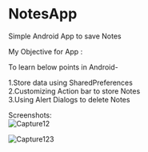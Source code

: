 # NotesApp
Simple Android App to save Notes

My Objective for App :

To learn below points in Android-

1.Store data using SharedPreferences </br>
2.Customizing Action bar to store Notes </br>
3.Using Alert Dialogs to delete Notes </br>

Screenshots:
</br>
![Capture12](https://user-images.githubusercontent.com/35927113/64905331-3ae59700-d6f4-11e9-84c9-c591e91dd6ce.PNG)

![Capture123](https://user-images.githubusercontent.com/35927113/64905337-4b960d00-d6f4-11e9-8f42-5ca06f75bc53.PNG)
